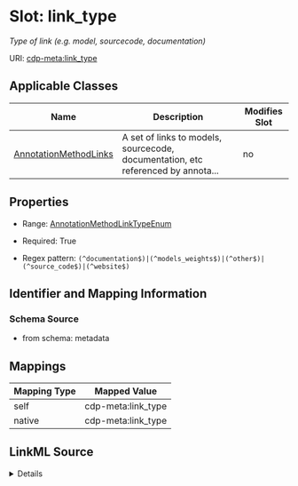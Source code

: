 

# Slot: link_type


_Type of link (e.g. model, sourcecode, documentation)_



URI: [cdp-meta:link_type](metadatalink_type)



<!-- no inheritance hierarchy -->





## Applicable Classes

| Name | Description | Modifies Slot |
| --- | --- | --- |
| [AnnotationMethodLinks](AnnotationMethodLinks.md) | A set of links to models, sourcecode, documentation, etc referenced by annota... |  no  |







## Properties

* Range: [AnnotationMethodLinkTypeEnum](AnnotationMethodLinkTypeEnum.md)

* Required: True

* Regex pattern: `(^documentation$)|(^models_weights$)|(^other$)|(^source_code$)|(^website$)`





## Identifier and Mapping Information







### Schema Source


* from schema: metadata




## Mappings

| Mapping Type | Mapped Value |
| ---  | ---  |
| self | cdp-meta:link_type |
| native | cdp-meta:link_type |




## LinkML Source

<details>
```yaml
name: link_type
description: Type of link (e.g. model, sourcecode, documentation)
from_schema: metadata
rank: 1000
alias: link_type
owner: AnnotationMethodLinks
domain_of:
- AnnotationMethodLinks
range: annotation_method_link_type_enum
required: true
inlined: true
inlined_as_list: true
pattern: (^documentation$)|(^models_weights$)|(^other$)|(^source_code$)|(^website$)

```
</details>